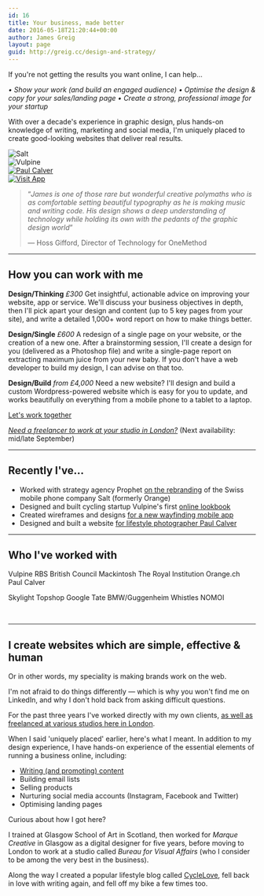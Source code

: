```yaml
---
id: 16
title: Your business, made better
date: 2016-05-18T21:20:44+00:00
author: James Greig
layout: page
guid: http://greig.cc/design-and-strategy/
---
```

If you're not getting the results you want online, I can help...

<em>• Show your work (and build an engaged audience)</em>
<em>• Optimise the design &amp; copy for your sales/landing page
• Create a strong, professional image for your startup</em>

With over a decade's experience in graphic design, plus hands-on knowledge of writing, marketing and social media, I'm uniquely placed to create good-looking websites that deliver real results.

<section class="cf">
<div class="w-100 w-50-ns fl pa2"><img src="" alt="Salt" /></div>
<div class="w-100 w-50-ns fl pa2"><img src="" alt="Vulpine" /></div>
<div class="w-100 w-50-ns fl pa2"><a href="/work/paulcalver"><img src="" alt="Paul Calver" /></a></div>
<div class="w-100 w-50-ns fl pa2"><a href="/work/visit"><img src="" alt="Visit App" /></a></div>
<!--
<div class="w-100 w-50-ns fl pa2"><a href="/work/cyclelove" ><img src="" alt="CycleLove"/></a></div>
-->

</section>
<blockquote>“<em>James is one of those rare but wonderful creative polymaths who is as comfortable setting beautiful typography as he is making music and writing code. His design shows a deep understanding of technology while holding its own with the pedants of the graphic design world</em>”

— Hoss Gifford, Director of Technology for OneMethod</blockquote>

<hr />

<h2>How you can work with me</h2>
<strong>Design/Thinking</strong>
<em>£300</em>
Get insightful, actionable advice on improving your website, app or service. We'll discuss your business objectives in depth, then I'll pick apart your design and content (up to 5 key pages from your site), and write a detailed 1,000+ word report on how to make things better.

<strong>Design/Single</strong>
<em>£600</em>
A redesign of a single page on your website, or the creation of a new one. After a brainstorming session, I'll create a design for you (delivered as a Photoshop file) and write a single-page report on extracting maximum juice from your new baby. If you don't have a web developer to build my design, I can advise on that too.

<strong>Design/Build</strong>
<em>from £4,000</em>
Need a new website? I'll design and build a custom Wordpress-powered website which is easy for you to update, and works beautifully on everything from a mobile phone to a tablet to a laptop.

<a class="f4 link br2 ph3 pv2 mb2 dib white bg-black" href="mailto:james@greig.cc?Subject=Work enquiry via your website">Let's work together</a>

<a href="/freelance-digital-designer-london"><em>Need a freelancer to work at your studio in London?</em></a>
(Next availability: mid/late September)

<hr />

<h2>Recently I've...</h2>
<ul>
 	<li>Worked with strategy agency Prophet <a href="/work/salt">on the rebranding</a> of the Swiss mobile phone company Salt (formerly Orange)</li>
 	<li>Designed and built cycling startup Vulpine's first <a href="http://lookbook.vulpine.cc/autumnwinter14">online lookbook</a></li>
 	<li>Created wireframes and designs <a href="/work/visit">for a new wayfinding mobile app</a></li>
 	<li>Designed and built a website <a href="/work/paulcalver">for lifestyle photographer Paul Calver</a></li>
</ul>

<hr />

<h2>Who I've worked with</h2>
<section class="cf">
<div class="w-50 fl pa2">

Vulpine
RBS
British Council
Mackintosh
The Royal Institution
Orange.ch
Paul Calver

</div>
<div class="w-50 fl pa2">

Skylight
Topshop
Google
Tate
BMW/Guggenheim
Whistles
NOMOI

</div>
</section>&nbsp;

<hr />

<h2>I create websites which are simple, effective &amp; human</h2>
Or in other words, my speciality is making brands work on the web.

I'm not afraid to do things differently — which is why you won't find me on LinkedIn, and why I don't hold back from asking difficult questions.

For the past three years I've worked directly with my own clients, <a href="http://greig.cc/freelance-digital-designer-london">as well as freelanced at various studios here in London</a>.

When I said 'uniquely placed' earlier, here's what I meant. In addition to my design experience, I have hands-on experience of the essential elements of running a business online, including:
<ul>
 	<li><a href="http://greig.cc/journal/2015/4/dont-make-it-about-you-copywriting">Writing (and promoting) content</a></li>
 	<li>Building email lists</li>
 	<li>Selling products</li>
 	<li>Nurturing social media accounts (Instagram, Facebook and Twitter)</li>
 	<li>Optimising landing pages</li>
</ul>
Curious about how I got here?

I trained at Glasgow School of Art in Scotland, then worked for <em>Marque Creative</em> in Glasgow as a digital designer for five years, before moving to London to work at a studio called <em>Bureau for Visual Affairs</em> (who I consider to be among the very best in the business).

Along the way I created a popular lifestyle blog called <a href="http://www.cyclelove.cc/" target="_blank">CycleLove</a>, fell back in love with writing again, and fell off my bike a few times too.